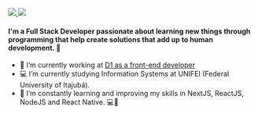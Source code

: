 <a href="https://www.linkedin.com/in/rodrigodsluz" target="_blank">
 <img src="https://img.shields.io/badge/-Linkedin-blue?style=flat-square&logo=Linkedin&logoColor=white" />
</a>

<a href="mailto:rodrigodsluz@gmail.com" target="_blank">
 <img src="https://img.shields.io/badge/-Gmail-c14438?style=flat-square&logo=Gmail&logoColor=white" />
</a>

#### I'm a Full Stack Developer passionate about learning new things through programming that help create solutions that add up to human development. :rocket:
 
- 🔭 I’m currently working at <a href="https://www.d1.cx/" target="_blank"> D1 as a front-end developer</a>
- 💻 I’m currently studying Information Systems at UNIFEI (Federal University of Itajubá).
- 🌱 I’m constantly learning and improving my skills in NextJS, ReactJS, NodeJS and React Native. 💻📱
